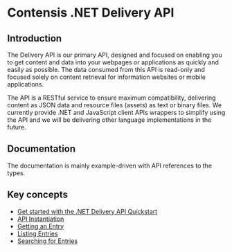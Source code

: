 # Contensis .NET Delivery API

## Introduction

The Delivery API is our primary API, designed and focused on enabling you to get content and data into your webpages or applications as quickly and easily as possible. The data consumed from this API is read-only and focused solely on content retrieval for information websites or mobile applications.

The API is a RESTful service to ensure maximum compatibility, delivering content as JSON data and resource files (assets) as text or binary files. We currently provide .NET and JavaScript client APIs wrappers to simplify using the API and we will be delivering other language implementations in the future.

<!---
We envisage that the majority of requirements in your application can be fulfilled using this API, however, if your requirements entail the need to add or update content, then take a look at our [Management API](./management-api/README.md) instead.
-->

## Documentation

The documentation is mainly example-driven with API references to the types.

## Key concepts

- [Get started with the .NET Delivery API Quickstart](/key-concepts/getting-started.md)
- [API Instantiation](/key-concepts/api-instantiation.md)
- [Getting an Entry](/key-concepts/entry-get.md)
- [Listing Entries](/key-concepts/entries-list.md)
- [Searching for Entries](/search/entry-search.md)
